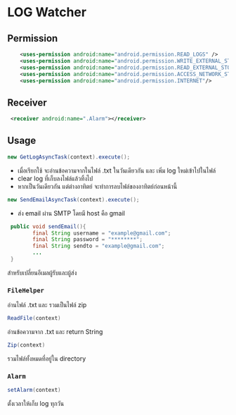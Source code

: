 # LOG Watcher

## Permission

```xml
    <uses-permission android:name="android.permission.READ_LOGS" />
    <uses-permission android:name="android.permission.WRITE_EXTERNAL_STORAGE" />
    <uses-permission android:name="android.permission.READ_EXTERNAL_STORAGE" />
    <uses-permission android:name="android.permission.ACCESS_NETWORK_STATE" />
    <uses-permission android:name="android.permission.INTERNET"/>
```
## Receiver
```xml
 <receiver android:name=".Alarm"></receiver>
```

## Usage

```java
new GetLogAsyncTask(context).execute();
```
 
- เมื่อเรียกใช้ จะอ่านข้อความจากในไฟล์ .txt ในวันเดียวกัน และ เพิ่ม log ใหม่เข้าไปในไฟล์ 
- clear log ที่เก็บลงไฟล์แล้วทิ้งไป
- หากเป็นวันเดียวกัน แต่ต่างอาทิตย์ จะทำการลบไฟล์ของอาทิตย์ก่อนหน้านี้ 

```java
new SendEmailAsyncTask(context).execute();
```
- ส่ง email ผ่าน SMTP โดยมี host คือ gmail

```java
 public void sendEmail(){
        final String username = "example@gmail.com";
        final String password = "********";
        final String sendto = "example@gmail.com";
        ...
 }
```
สำหรับเปลี่ยนอีเมลผู้รับและผู้ส่ง

### `FileHelper`
อ่านไฟล์ .txt และ รวมเป็นไฟล์ zip

```java 
ReadFile(context)
```
อ่านข้อความจาก .txt และ return String
```java
Zip(context)
```
รวมไฟล์ทั้งหมดที่อยู่ใน directory

### `Alarm`

```java
setAlarm(context)
```
ตั้งเวลาให้เก็บ log ทุกวัน
